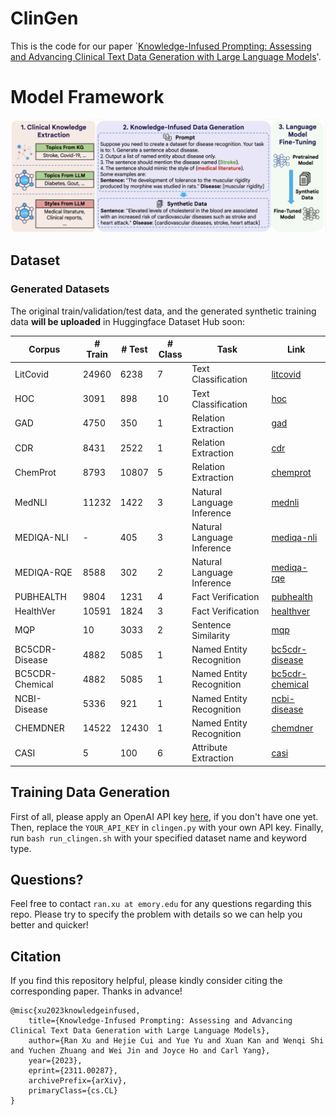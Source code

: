 # ClinGen

This is the code for our paper `[Knowledge-Infused Prompting: Assessing and Advancing Clinical Text Data Generation with Large Language Models](https://arxiv.org/abs/2311.00287)'.

# Model Framework
![ClinGen](figure/clingen.png)

## Dataset
### Generated Datasets
The original train/validation/test data, and the generated synthetic training data **will be uploaded** in Huggingface Dataset Hub soon:

| Corpus | # Train | # Test | # Class | Task | Link | 
| ------  | ------- | ----- | ----------- | ----------- | ----------- |
| LitCovid | 24960 | 6238 | 7 | Text Classification | [litcovid]()
| HOC | 3091 | 898 | 10 | Text Classification |  [hoc]()
| GAD | 4750 | 350 | 1 | Relation Extraction | [gad]()
| CDR | 8431 | 2522 | 1 | Relation Extraction | [cdr]()
| ChemProt | 8793 | 10807 | 5 | Relation Extraction | [chemprot]()
| MedNLI | 11232 | 1422 | 3 | Natural Language Inference | [mednli]()
| MEDIQA-NLI | - | 405 | 3 | Natural Language Inference |  [mediqa-nli]()
| MEDIQA-RQE | 8588 | 302 | 2 | Natural Language Inference | [mediqa-rqe]()
| PUBHEALTH | 9804 | 1231 | 4 | Fact Verification | [pubhealth]()
| HealthVer | 10591 | 1824 | 3 | Fact Verification | [healthver]()
| MQP | 10 | 3033 | 2 | Sentence Similarity | [mqp]()
| BC5CDR-Disease | 4882 | 5085 | 1 | Named Entity Recognition |  [bc5cdr-disease]()
| BC5CDR-Chemical | 4882 | 5085 | 1 | Named Entity Recognition | [bc5cdr-chemical]()
| NCBI-Disease | 5336 | 921 | 1 | Named Entity Recognition | [ncbi-disease]()
| CHEMDNER | 14522 | 12430 | 1 | Named Entity Recognition | [chemdner]()
| CASI | 5 | 100 | 6 | Attribute Extraction | [casi]()

## Training Data Generation
First of all, please apply an OpenAI API key [here](https://openai.com/blog/openai-api), if you don't have one yet.
Then, replace the `YOUR_API_KEY` in `clingen.py` with your own API key.
Finally, run `bash run_clingen.sh` with your specified dataset name and keyword type.

## Questions?
Feel free to contact `ran.xu at emory.edu` for any questions regarding this repo. Please try to specify the problem with details so we can help you better and quicker!

## Citation
If you find this repository helpful, please kindly consider citing the corresponding paper. Thanks in advance!

```
@misc{xu2023knowledgeinfused,
    title={Knowledge-Infused Prompting: Assessing and Advancing Clinical Text Data Generation with Large Language Models},
    author={Ran Xu and Hejie Cui and Yue Yu and Xuan Kan and Wenqi Shi and Yuchen Zhuang and Wei Jin and Joyce Ho and Carl Yang},
    year={2023},
    eprint={2311.00287},
    archivePrefix={arXiv},
    primaryClass={cs.CL}
}
```
